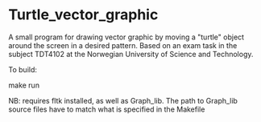 # Turtle_vector_graphic
A small program for drawing vector graphic by moving a "turtle" object around the screen in a desired pattern. Based on an exam task in the subject TDT4102 at the Norwegian University of Science and Technology.

To build:

make run


NB: requires fltk installed, as well as Graph_lib. The path to Graph_lib source files have to match what is specified in the Makefile
